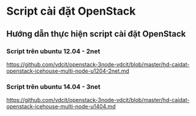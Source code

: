 Script cài đặt OpenStack
=====================

## Hướng dẫn thực hiện script cài đặt OpenStack

### Script trên ubuntu 12.04 - 2net

https://github.com/vdcit/openstack-3node-vdcit/blob/master/hd-caidat-openstack-icehouse-multi-node-u1204-2net.md

### Script trên ubuntu 14.04 - 3net

https://github.com/vdcit/openstack-3node-vdcit/blob/master/hd-caidat-openstack-icehouse-multi-node-u1404.md
